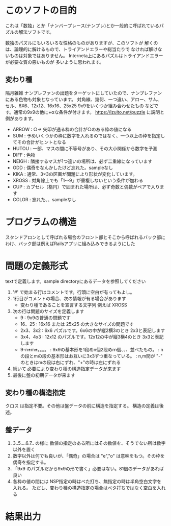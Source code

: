 # このソフトの目的

 これは「数独」とか「ナンバープレース(ナンプレ)とか一般的に呼ばれているパズルの解法ソフトです。

 数独のパズルにもいろいろな性格のものがありますが、このソフトが
 解くのは、論理的に解けるもので、トライアンドエラーや総当たりで
 なければ解けないものは対象ではありません。
   Interneta上にあるパズルはトライアンドエラーが必要な質の悪いものが
   多いように思われます。

## 変わり種
 隔月雑雑 ナンプレファンの出題をターゲットにしていたので、ナンプレファンにある色物も対象となっています。
対角線、幾何、一つ違い、アロー、サム、セル、6X6、12x12、16x16、25x25 9x9をいくつか組み合わせたもの などです。通常の9x9の他に+αな条件が付きます。
https://izuito.net/puzzle に説明と例があります。

* ARROW : ○→ 矢印が通る枠の合計が○のある枠の値になる
* SUM   : 予めいくつかの枠に数字を入れるのではなく、一つ以上の枠を指定してその合計がヒントとなる
* HUTOU : 一部、マスの間に不等号があり、その大小関係から数字を予測
* DIFF  : 色物
* NEIGH : 隣接するマスが1つ違いの場所は、必ず二重線になっています
* ODD   : 偶奇をなんかしたけど忘れた。sampleなし
* KIKA  : 通常、3×3の区画が問題により形状が変化しています。
* XROSS : 対角線上でも「1～9」が重複しないという条件が加わる
* CUP   : カプセル（楕円）で囲まれた場所は、必ず奇数と偶数がペアで入ります
* COLOR : 忘れた、、sampleなし

# プログラムの構造
スタンドアロンとして呼ばれる場合のフロント部とそこから呼ばれるバック部にわけ、バック部は例えばRailsアプリに組み込みできるようにした

# 問題の定義形式
textで定義します。sample directoryにあるデータを参照してください

1. '#' で始まる行はコメントです。行頭に空白が有ってもよし。
2. 1行目がコメントの場合、次の情報が有る場合があります
    * 変わり種であることを宣言する文字列 例えば XROSS
3. 次の行は問題のサイズを定義します
    * 9 : 9x9の普通の問題です
    * 16、25 : 16x16 または 25x25 の大きなサイズの問題です
    * 2x3、3x2 : 6x6 パズルです。6x6の中が縦2横3のとき 2x3と表記します
    * 3x4、4x3 : 12x12 のパズルです。12x12の中が縦3横4のとき 3x3と表記します
    * 9-n±m±。。。。 : 9x9の基本形を1段めn個2段めｍ個、、、並べたもの。
                   : nの段とmの段の基本形はお互いに3x3ずつ重なっている。
                    : n,m間が "-" のときはmの段は右にずれ、"+"の時は左にずれる
4. 続いて 必要により変わり種の構造指定データが来ます
5. 最後に盤の初期データが来ます

## 変わり種の構造指定
クロス は指定不要。その他は盤データの前に構造を指定する。
構造の定義は後述。

## 盤データ
1. 3..5....6.7..  の様に 数値の指定のある所にはその数値を、そうでない所は数字以外を置く
2. 数字以外は何でも良いが、「偶奇」の場合は "e","o" は意味をもつ。その枠を偶奇を指定する。
3. 「9x9 のパズルだから9x9の形で書く」必要はない。81個のデータがあれば良い
4. 各枠の値の間には NSP指定の時はべた打ち、無指定の時は半角空白文字を入れる。
ただし、変わり種の構造指定の場合はベタ打ちではなく空白を入れる

# 結果出力
